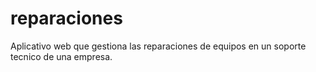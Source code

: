 # reparaciones
Aplicativo web que gestiona las reparaciones de equipos en un soporte tecnico de una empresa.

